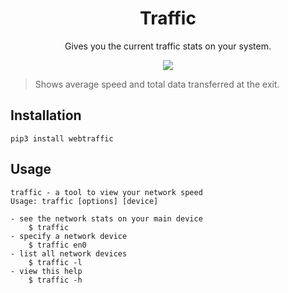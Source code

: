 <h1 align="center">Traffic</h1>
<p align="center">Gives you the current traffic stats on your system.</p>
<p align="center">
<img src="https://i.imgur.com/b5XbLOK.png">
</p>

> Shows average speed and total data transferred at the exit.

## Installation

```
pip3 install webtraffic
```

## Usage

```
traffic - a tool to view your network speed
Usage: traffic [options] [device]

- see the network stats on your main device
    $ traffic
- specify a network device
    $ traffic en0
- list all network devices
    $ traffic -l
- view this help
    $ traffic -h
```

